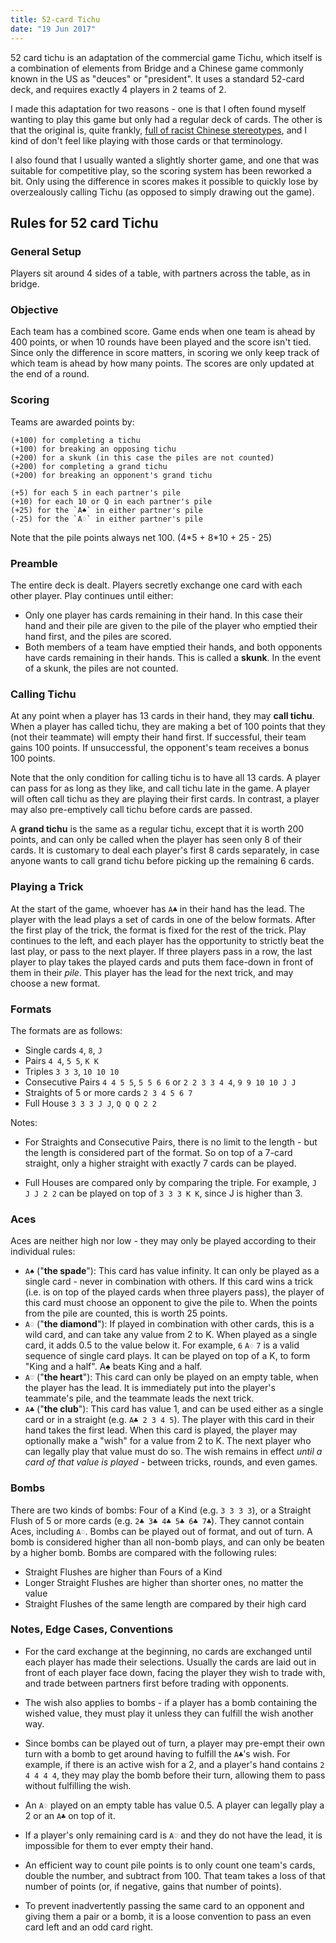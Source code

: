 ```yaml
---
title: 52-card Tichu
date: "19 Jun 2017"
---
```


[commercial-game]: https://boardgamegeek.com/boardgame/215/tichu

52 card tichu is an adaptation of the commercial game Tichu, which itself is a combination of elements from Bridge and a Chinese game commonly known in the US as "deuces" or "president". It uses a standard 52-card deck, and requires exactly 4 players in 2 teams of 2.

I made this adaptation for two reasons - one is that I often found myself wanting to play this game but only had a regular deck of cards. The other is that the original is, quite frankly, [full of racist Chinese stereotypes][commercial-game], and I kind of don't feel like playing with those cards or that terminology.

I also found that I usually wanted a slightly shorter game, and one that was suitable for competitive play, so the scoring system has been reworked a bit. Only using the difference in scores makes it possible to quickly lose by overzealously calling Tichu (as opposed to simply drawing out the game).

## Rules for 52 card Tichu

<!--fold-->

### General Setup

Players sit around 4 sides of a table, with partners across the table, as in bridge.


### Objective

Each team has a combined score. Game ends when one team is ahead by 400 points, or when 10 rounds have been played and the score isn't tied. Since only the difference in score matters, in scoring we only keep track of which team is ahead by how many points. The scores are only updated at the end of a round.


### Scoring

Teams are awarded points by:

```
(+100) for completing a tichu
(+100) for breaking an opposing tichu
(+200) for a skunk (in this case the piles are not counted)
(+200) for completing a grand tichu
(+200) for breaking an opponent's grand tichu

(+5) for each 5 in each partner's pile
(+10) for each 10 or Q in each partner's pile
(+25) for the `A♠` in either partner's pile
(-25) for the `A♢` in either partner's pile
```

Note that the pile points always net 100. (4\*5 + 8\*10 + 25 - 25)


### Preamble

The entire deck is dealt. Players secretly exchange one card with each other player. Play continues until either:

* Only one player has cards remaining in their hand. In this case their hand and their pile are given to the pile of the player who emptied their hand first, and the piles are scored.
* Both members of a team have emptied their hands, and both opponents have cards remaining in their hands. This is called a **skunk**. In the event of a skunk, the piles are not counted.


### Calling Tichu

At any point when a player has 13 cards in their hand, they may **call tichu**. When a player has called tichu, they are making a bet of 100 points that they (not their teammate) will empty their hand first. If successful, their team gains 100 points. If unsuccessful, the opponent's team receives a bonus 100 points.

Note that the only condition for calling tichu is to have all 13 cards. A player can pass for as long as they like, and call tichu late in the game. A player will often call tichu as they are playing their first cards. In contrast, a player may also pre-emptively call tichu before cards are passed.

A **grand tichu** is the same as a regular tichu, except that it is worth 200 points, and can only be called when the player has seen only 8 of their cards. It is customary to deal each player's first 8 cards separately, in case anyone wants to call grand tichu before picking up the remaining 6 cards.


### Playing a Trick

At the start of the game, whoever has `A♣` in their hand has the lead. The player with the lead plays a set of cards in one of the below formats. After the first play of the trick, the format is fixed for the rest of the trick. Play continues to the left, and each player has the opportunity to strictly beat the last play, or pass to the next player. If three players pass in a row, the last player to play takes the played cards and puts them face-down in front of them in their *pile*. This player has the lead for the next trick, and may choose a new format.


### Formats

The formats are as follows:

* Single cards `4`, `8`, `J`
* Pairs `4 4`, `5 5`, `K K`
* Triples `3 3 3`, `10 10 10`
* Consecutive Pairs `4 4 5 5`, `5 5 6 6`
                 or `2 2 3 3 4 4`, `9 9 10 10 J J`
* Straights of 5 or more cards `2 3 4 5 6 7`
* Full House `3 3 3 J J`, `Q Q Q 2 2`

Notes:

* For Straights and Consecutive Pairs, there is no limit to the length - but the length is considered part of the format. So on top of a 7-card straight, only a higher straight with exactly 7 cards can be played.

* Full Houses are compared only by comparing the triple. For example, `J J J 2 2` can be played on top of `3 3 3 K K`, since J is higher than 3.


### Aces

Aces are neither high nor low - they may only be played according to their individual rules:

* `A♠` ("**the spade**"): This card has value infinity. It can only be played as a single card - never in combination with others. If this card wins a trick (i.e. is on top of the played cards when three players pass), the player of this card must choose an opponent to give the pile to. When the points from the pile are counted, this is worth 25 points.
* `A♢` ("**the diamond**"): If played in combination with other cards, this is a wild card, and can take any value from 2 to K. When played as a single card, it adds 0.5 to the value below it. For example, `6` `A♢` `7` is a valid sequence of single card plays. It can be played on top of a K, to form "King and a half". A♠ beats King and a half.
* `A♡` ("**the heart**"): This card can only be played on an empty table, when the player has the lead. It is immediately put into the player's teammate's pile, and the teammate leads the next trick.
* `A♣` ("**the club**"): This card has value 1, and can be used either as a single card or in a straight (e.g. `A♣ 2 3 4 5`). The player with this card in their hand takes the first lead. When this card is played, the player may optionally make a "wish" for a value from 2 to K. The next player who can legally play that value must do so. The wish remains in effect *until a card of that value is played* - between tricks, rounds, and even games.


### Bombs

There are two kinds of bombs: Four of a Kind (e.g. `3 3 3 3`), or a Straight Flush of 5 or more cards (e.g. `2♣ 3♣ 4♣ 5♣ 6♣ 7♣`). They cannot contain Aces, including `A♢`. Bombs can be played out of format, and out of turn. A bomb is considered higher than all non-bomb plays, and can only be beaten by a higher bomb. Bombs are compared with the following rules:

* Straight Flushes are higher than Fours of a Kind
* Longer Straight Flushes are higher than shorter ones, no matter the value
* Straight Flushes of the same length are compared by their high card

### Notes, Edge Cases, Conventions
* For the card exchange at the beginning, no cards are exchanged until each player has made their selections. Usually the cards are laid out in front of each player face down, facing the player they wish to trade with, and trade between partners first before trading with opponents.

* The wish also applies to bombs - if a player has a bomb containing the wished value, they must play it unless they can fulfill the wish another way.

* Since bombs can be played out of turn, a player may pre-empt their own turn with a bomb to get around having to fulfill the `A♣`'s wish. For example, if there is an active wish for a 2, and a player's hand contains `2 4 4 4 4`, they may play the bomb before their turn, allowing them to pass without fulfilling the wish.

* An `A♢` played on an empty table has value 0.5. A player can legally play a 2 or an `A♣` on top of it.

* If a player's only remaining card is `A♡` and they do not have the lead, it is impossible for them to ever empty their hand.

* An efficient way to count pile points is to only count one team's cards, double the number, and subtract from 100. That team takes a loss of that number of points (or, if negative, gains that number of points).

* To prevent inadvertently passing the same card to an opponent and giving them a pair or a bomb, it is a loose convention to pass an even card left and an odd card right.
